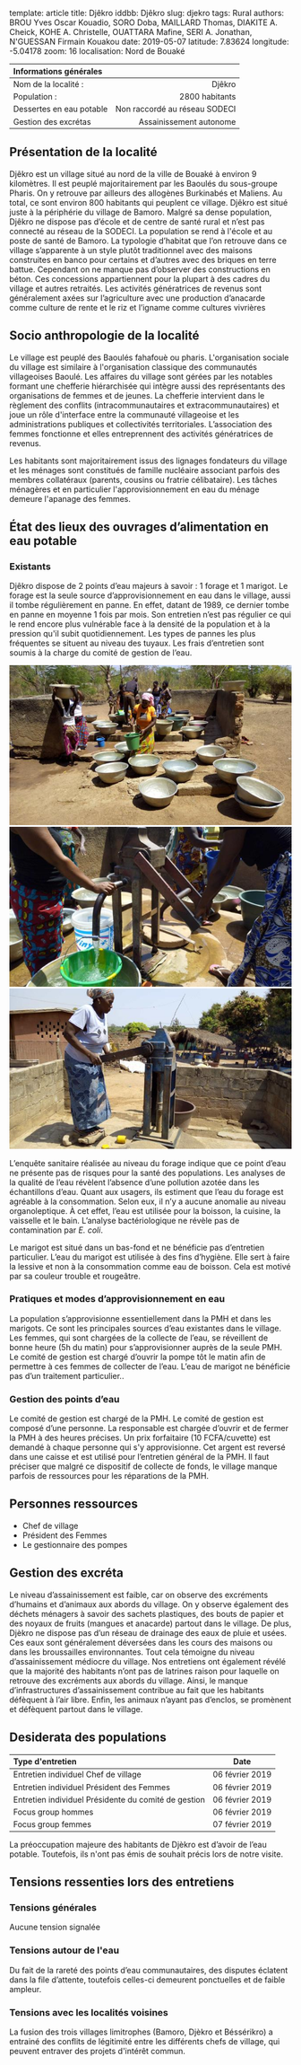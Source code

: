 template: article
title: Djêkro
iddbb: Djêkro
slug: djekro
tags: Rural
authors: BROU Yves Oscar Kouadio, SORO Doba, MAILLARD Thomas, DIAKITE A. Cheick, KOHE A. Christelle, OUATTARA Mafine, SERI A. Jonathan, N'GUESSAN Firmain Kouakou
date: 2019-05-07
latitude: 7.83624
longitude: -5.04178
zoom: 16
localisation: Nord de Bouaké


|Informations générales||
|:--|--:|
| Nom de la localité : | Djêkro | 
| Population : | 2800 habitants | 
| Dessertes en eau potable | Non raccordé au réseau SODECI | 
| Gestion des excrétas | Assainissement autonome | 


## Présentation de la localité
Djêkro est un village situé au nord de la ville de Bouaké à environ 9 kilomètres. Il est peuplé majoritairement par les Baoulés du sous-groupe Pharis. On y retrouve par ailleurs des allogènes Burkinabés et Maliens. Au total, ce sont environ 800 habitants qui peuplent ce village. Djêkro est situé juste à la périphérie du village de Bamoro.  Malgré sa dense population, Djêkro ne dispose pas d’école et de centre de santé rural et n’est pas connecté au réseau de la SODECI. La population se rend à l'école et au poste de santé de Bamoro.
La typologie d’habitat que l’on retrouve dans ce village s’apparente à un style plutôt traditionnel avec des maisons construites en banco pour certains et d’autres avec des briques en terre battue. Cependant on ne manque pas d’observer des constructions en béton. Ces concessions appartiennent pour la plupart à des cadres du village et autres retraités.  Les activités génératrices de revenus sont généralement axées sur l’agriculture avec une production d’anacarde comme culture de rente et le riz et l’igname comme cultures vivrières

## Socio anthropologie de la localité 
Le village est peuplé des Baoulés fahafouè ou pharis. L'organisation sociale du village est similaire à l'organisation classique des communautés villageoises Baoulé. Les affaires du village sont gérées par les notables formant une chefferie hiérarchisée qui intègre aussi des représentants des organisations de femmes et de jeunes. La chefferie intervient dans le règlement des conflits (intracommunautaires et extracommunautaires) et joue un rôle d'interface entre la communauté villageoise et les administrations publiques et collectivités territoriales.  L’association des femmes fonctionne et elles entreprennent des activités génératrices de revenus. 


 Les habitants sont majoritairement issus des lignages fondateurs du village et les ménages sont constitués de famille nucléaire associant parfois des membres collatéraux (parents, cousins ou fratrie célibataire). Les tâches ménagères et en particulier l'approvisionnement en eau du ménage demeure l'apanage des femmes.


## État des lieux des ouvrages d’alimentation en eau potable
### Existants
Djêkro dispose de 2 points d’eau majeurs à savoir : 1 forage et 1 marigot.  Le forage est la seule source d’approvisionnement en eau dans le village, aussi il tombe régulièrement en panne. En effet, datant de 1989, ce dernier tombe en panne en moyenne 1 fois par mois. Son entretien n’est pas régulier ce qui le rend encore plus vulnérable face à la densité de la population et à la pression qu'il subit quotidiennement. Les types de pannes les plus fréquentes se situent au niveau des tuyaux. Les frais d’entretien sont soumis à la charge du comité de gestion de l’eau.


![PMH](images/djekro1.jpg "PMH")
![PMH](images/djekro2.jpg "PMH")
![PMH](images/djekro3.jpg "PMH")

L’enquête sanitaire réalisée au niveau du forage indique que ce point d’eau ne présente pas de risques pour la santé des populations. Les analyses de la qualité de l’eau révèlent l’absence d’une pollution azotée dans les échantillons d’eau. Quant aux usagers, ils estiment que l’eau du forage est agréable à la consommation. Selon eux, il n’y a aucune anomalie au niveau organoleptique. À cet effet, l’eau est utilisée pour la boisson, la cuisine, la vaisselle et le bain. L’analyse bactériologique ne révèle pas de contamination par *E. coli*. 




Le marigot est situé dans un bas-fond et ne bénéficie pas d’entretien particulier. L’eau du marigot est utilisée à des fins d’hygiène. Elle sert à faire la lessive et non à la consommation comme eau de boisson. Cela est motivé par sa couleur trouble et rougeâtre. 



### Pratiques et modes d’approvisionnement en eau
La population s’approvisionne essentiellement dans la PMH et dans les marigots. Ce sont les principales sources d’eau existantes dans le village. Les femmes, qui sont chargées de la collecte de l’eau, se réveillent de bonne heure (5h du matin) pour s’approvisionner auprès de la seule PMH. Le comité de gestion est chargé  d’ouvrir la pompe tôt le matin afin de permettre à ces femmes de collecter de l’eau. L’eau de marigot ne bénéficie pas d’un traitement particulier..

### Gestion des points d’eau
Le comité de gestion est chargé de la PMH. Le comité de gestion est composé d’une personne. La responsable est chargée d’ouvrir et de fermer la PMH à des heures précises. Un prix forfaitaire (10 FCFA/cuvette) est demandé à chaque personne qui s'y approvisionne. Cet argent est reversé dans une caisse et est utilisé pour l’entretien général de la PMH. Il faut préciser que malgré ce dispositif de collecte de fonds, le village manque parfois de ressources pour les réparations de la PMH.

## Personnes ressources


* Chef de village 
* Président des Femmes
* Le gestionnaire des pompes 

## Gestion des excréta
Le niveau d’assainissement est faible, car on observe des excréments d’humains et d’animaux aux abords du village. On y observe également des déchets ménagers à savoir des sachets plastiques, des bouts de papier et des noyaux de fruits (mangues et anacarde) partout dans le village. De plus,  Djèkro ne dispose pas d’un réseau de drainage des eaux de pluie et usées. Ces eaux sont généralement déversées dans les cours des maisons ou dans les broussailles environnantes. Tout cela témoigne du niveau d’assainissement médiocre du village. Nos entretiens ont également révélé que la majorité des habitants n’ont pas de latrines raison pour laquelle on retrouve des excréments aux abords du village. Ainsi, le manque d’infrastructures d’assainissement contribue au fait que les habitants défèquent à l’air libre. Enfin, les animaux n’ayant pas d’enclos, se promènent et défèquent partout dans le village.

## Desiderata des populations
| Type d'entretien | Date | 
| :-- | :--: | 
| Entretien individuel Chef de village |06 février 2019| 
| Entretien individuel Président des Femmes|06 février 2019| 
| Entretien individuel Présidente du comité de gestion|06 février 2019| 
| Focus group hommes |06 février 2019| 
| Focus group femmes |07 février 2019| 

La préoccupation majeure des habitants de Djèkro est d’avoir de l’eau potable. Toutefois, ils n'ont pas émis de souhait précis lors de notre visite.

## Tensions ressenties lors des entretiens

### Tensions générales
Aucune tension signalée



### Tensions autour de l'eau
Du fait de la rareté des points d’eau communautaires, des disputes éclatent dans la file d’attente, toutefois celles-ci demeurent ponctuelles et de faible ampleur.


### Tensions avec les localités voisines

La fusion des trois villages limitrophes (Bamoro, Djèkro et Béssérikro) a entrainé des conflits de légitimité entre les différents chefs de village, qui peuvent entraver des projets d'intérêt commun.

